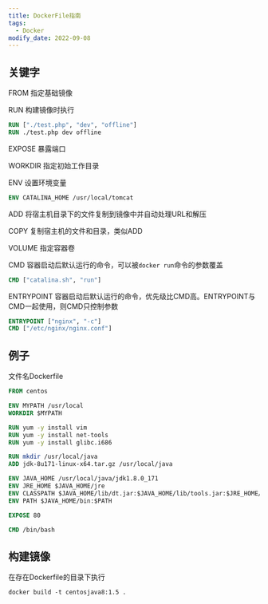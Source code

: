 ```yaml
---
title: DockerFile指南
tags: 
  - Docker
modify_date: 2022-09-08
---
```


## 关键字 

FROM 指定基础镜像

<!--more--> 

RUN 构建镜像时执行

```dockerfile
RUN ["./test.php", "dev", "offline"]
RUN ./test.php dev offline
```

EXPOSE 暴露端口

WORKDIR 指定初始工作目录

ENV 设置环境变量

```dockerfile
ENV CATALINA_HOME /usr/local/tomcat
```

ADD 将宿主机目录下的文件复制到镜像中并自动处理URL和解压

COPY 复制宿主机的文件和目录，类似ADD

VOLUME 指定容器卷

CMD 容器启动后默认运行的命令，可以被`docker run`命令的参数覆盖

```dockerfile
CMD ["catalina.sh", "run"]
```

ENTRYPOINT 容器启动后默认运行的命令，优先级比CMD高。ENTRYPOINT与CMD一起使用，则CMD只控制参数

```dockerfile
ENTRYPOINT ["nginx", "-c"]
CMD ["/etc/nginx/nginx.conf"]
```

## 例子

文件名Dockerfile

```dockerfile
FROM centos

ENV MYPATH /usr/local
WORKDIR $MYPATH

RUN yum -y install vim
RUN yum -y install net-tools
RUN yum -y install glibc.i686

RUN mkdir /usr/local/java
ADD jdk-8u171-linux-x64.tar.gz /usr/local/java

ENV JAVA_HOME /usr/local/java/jdk1.8.0_171
ENV JRE_HOME $JAVA_HOME/jre
ENV CLASSPATH $JAVA_HOME/lib/dt.jar:$JAVA_HOME/lib/tools.jar:$JRE_HOME/lib:$CLASSPATH
ENV PATH $JAVA_HOME/bin:$PATH

EXPOSE 80

CMD /bin/bash
```

## 构建镜像

在存在Dockerfile的目录下执行

```shell
docker build -t centosjava8:1.5 .
```



